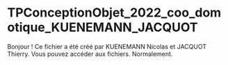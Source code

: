 # TPConceptionObjet_2022_coo_domotique_KUENEMANN_JACQUOT
Bonjour ! Ce fichier a été créé par KUENEMANN Nicolas et JACQUOT Thierry.
Vous pouvez accéder aux fichiers. Normalement.
